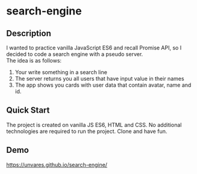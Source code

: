 # search-engine
## Description
I wanted to practice vanilla JavaScript ES6 and recall Promise API, so I decided to code a search engine with a pseudo server. \
The idea is as follows:
1) Your write something in a search line
2) The server returns you all users that have input value in their names
3) The app shows you cards with user data that contain avatar, name and id.

## Quick Start
The project is created on vanilla JS ES6, HTML and CSS. No additional technologies are required to run the project. Clone and have fun.

## Demo
https://unvares.github.io/search-engine/
